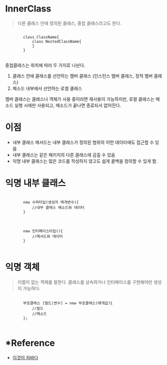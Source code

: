 # InnerClass
> 다른 클래스 안에 정의된 클래스, 중첩 클래스라고도 한다.

<pre>
<code>
		class ClassName{
			class NestedClassName{
			}
		}
</code>
</pre>

중첩클래스는 위치에 따라 두 가지로 나뉜다. 

1. 클래스 안에 클래스를 선언하는 멤버 클래스 (인스턴스 멤버 클래스, 정적 멤버 클래스)
2. 메소드 내부에서 선언하는 로컬 클래스

멤버 클래스는 클래스나 객체가 사용 중이라면 재사용이 가능하지만, 로컬 클래스는 메소드 실행 시에만 사용되고, 메소드가 끝나면 종료되서 없어진다.

# 이점
+ 내부 클래스 메서드는 내부 클래스가 정의된 범위의 어떤 데이터에도 접근할 수 있음
+ 내부 클래스는 같은 패키지의 다른 클래스에 감출 수 있음
+ 익명 내부 클래스는 많은 코드를 작성하지 않고도 쉽게 콜백을 정의할 수 있게 함.

# 익명 내부 클래스
<pre>
<code>
		new 수퍼타입(생성자 매개변수){
			//내부 클래스 메소드와 데이터
		}
</code>
</pre>

<pre>
<code>
		new 인터페이스타입(){
			//메서드와 데이터
		}
</code>
</pre>

# 익명 객체
> 이름이 없는 객체를 말한다. 클래스를 상속하거나 인터페이스를 구현해야만 생성이 가능하다.

<pre>
<code>
		부모클래스 [필드|변수] = new 부모클래스(매개값){
			//필드
			//메소드
		};
</code>
</pre>

# *Reference
+ [이것이 자바다](http://www.yes24.com/Product/Goods/15651484)
